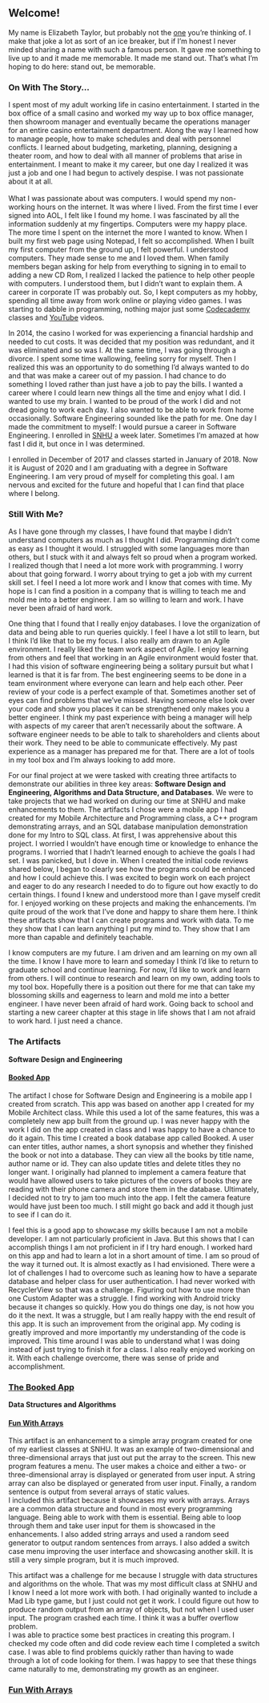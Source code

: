 ## Welcome!

My name is Elizabeth Taylor, but probably not the [one](https://en.wikipedia.org/wiki/Elizabeth_Taylor) you’re thinking of. I make that joke a lot as sort of an ice breaker, but if I’m honest I never minded sharing a name with such a famous person. It gave me something to live up to and it made me memorable. It made me stand out. That’s what I’m hoping to do here: stand out, be memorable. 

### On With The Story...
 I spent most of my adult working life in casino entertainment. I started in the box office of a small casino and worked my way up to box office manager, then showroom manager and eventually became the operations manager for an entire casino entertainment department. Along the way I learned how to manage people, how to make schedules and deal with personnel conflicts. I learned about budgeting, marketing, planning, designing a theater room, and how to deal with all manner of problems that arise in entertainment. I meant to make it my career, but one day I realized it was just a job and one I had begun to actively despise. I was not passionate about it at all.<br>  
What I was passionate about was computers. I would spend my non-working hours on the internet. It was where I lived. From the first time I ever signed into AOL, I felt like I found my home. I was fascinated by all the information suddenly at my fingertips. Computers were my happy place. The more time I spent on the internet the more I wanted to know. When I built my first web page using Notepad, I felt so accomplished. When I built my first computer from the ground up, I felt powerful. I understood computers. They made sense to me and I loved them. When family members began asking for help from everything to signing in to email to adding a new CD Rom, I realized I lacked the patience to help other people with computers. I understood them, but I didn’t want to explain them. A career in corporate IT was probably out. So, I kept computers as my hobby, spending all time away from work online or playing video games. I was starting to dabble in programming, nothing major just some [Codecademy](https://www.codecademy.com/catalog) classes and [YouTube](https://www.youtube.com/results?search_query=programming+for+beginners) videos.<br>  

In 2014, the casino I worked for was experiencing a financial hardship and needed to cut costs. It was decided that my position was redundant, and it was eliminated and so was I. At the same time, I was going through a divorce.  I spent some time wallowing, feeling sorry for myself. Then I realized this was an opportunity to do something I’d always wanted to do and that was make a career out of my passion. I had chance to do something I loved rather than just have a job to pay the bills. I wanted a career where I could learn new things all the time and enjoy what I did. I wanted to use my brain. I wanted to be proud of the work I did and not dread going to work each day. I also wanted to be able to work from home occasionally. Software Engineering sounded like the path for me. One day I made the commitment to myself: I would pursue a career in Software Engineering. I enrolled in [SNHU](https://www.snhu.edu/) a week later. Sometimes I’m amazed at how fast I did it, but once in I was determined.<br>

I enrolled in December of 2017 and classes started in January of 2018. Now it is August of 2020 and I am graduating with a degree in Software Engineering. I am very proud of myself for completing this goal. I am nervous and excited for the future and hopeful that I can find that place where I belong.<br>  
### Still With Me?<br>
As I have gone through my classes, I have found that maybe I didn’t understand computers as much as I thought I did. Programming didn’t come as easy as I thought it would. I struggled with some languages more than others, but I stuck with it and always felt so proud when a program worked. I realized though that I need a lot more work with programming. I worry about that going forward. I worry about trying to get a job with my current skill set. I feel I need a lot more work and I know that comes with time. My hope is I can find a position in a company that is willing to teach me and mold me into a better engineer. I am so willing to learn and work. I have never been afraid of hard work.<br>

One thing that I found that I really enjoy databases. I love the organization of data and being able to run queries quickly. I feel I have a lot still to learn, but I think I’d like that to be my focus. I also really am drawn to an Agile environment. I really liked the team work aspect of Agile. I enjoy learning from others and feel that working in an Agile environment would foster that. I had this vision of software engineering being a solitary pursuit but what I learned is that it is far from. The best engineering seems to be done in a team environment where everyone can learn and help each other. Peer review of your code is a perfect example of that. Sometimes another set of eyes can find problems that we’ve missed. Having someone else look over your code and show you places it can be strengthened only makes you a better engineer. I think my past experience with being a manager will help with aspects of my career that aren’t necessarily about the software. A software engineer needs to be able to talk to shareholders and clients about their work. They need to be able to communicate effectively. My past experience as a manager has prepared me for that. There are a lot of tools in my tool box and I’m always looking to add more.<br>

For our final project at we were tasked with creating three artifacts to demonstrate our abilities in three key areas: **Software Design and Engineering, Algorithms and Data Structure, and Databases**. We were to take projects that we had worked on during our time at SNHU and make enhancements to them. The artifacts I chose were a mobile app I had created for my Mobile Architecture and Programming class, a C++ program demonstrating arrays, and an SQL database manipulation demonstration done for my Intro to SQL class. At first, I was apprehensive about this project. I worried I wouldn’t have enough time or knowledge to enhance the programs. I worried that I hadn’t learned enough to achieve the goals I had set. I was panicked, but I dove in. When I created the initial code reviews shared below, I began to clearly see how the programs could be enhanced and how I could achieve this. I was excited to begin work on each project and eager to do any research I needed to do to figure out how exactly to do certain things. I found I knew and understood more than I gave myself credit for. I enjoyed working on these projects and making the enhancements. I’m quite proud of the work that I’ve done and happy to share them here. I think these artifacts show that I can create programs and work with data. To me they show that I can learn anything I put my mind to. They show that I am more than capable and definitely teachable.<br> 

I know computers are my future. I am driven and am learning on my own all the time. I know I have more to learn and someday I think I’d like to return to graduate school and continue learning. For now, I’d like to work and learn from others. I will continue to research and learn on my own, adding tools to my tool box. Hopefully there is a position out there for me that can take my blossoming skills and eagerness to learn and mold me into a better engineer.  I have never been afraid of hard work. Going back to school and starting a new career chapter at this stage in life shows that I am not afraid to work hard. I just need a chance.<br>
### The Artifacts<br>
**Software Design and Engineering**<br>
#### [**Booked App**](https://github.com/eliztaylor/BookedApp)<br>
The artifact I chose for Software Design and Engineering is a mobile app I created from scratch. This app was based on another app I created for my Mobile Architect class. While this used a lot of the same features, this was a completely new app built from the ground up. I was never happy with the work I did on the app created in class and I was happy to have a chance to do it again. This time I created a book database app called Booked. A user can enter titles, author names, a short synopsis and whether they finished the book or not into a database. They can view all the books by title name, author name or id. They can also update titles and delete titles they no longer want. I originally had planned to implement a camera feature that would have allowed users to take pictures of the covers of books they are reading with their phone camera and store them in the database. Ultimately, I decided not to try to jam too much into the app. I felt the camera feature would have just been too much. I still might go back and add it though just to see if I can do it.<br> 

I feel this is a good app to showcase my skills because I am not a mobile developer. I am not particularly proficient in Java. But this shows that I can accomplish things I am not proficient in if I try hard enough. I worked hard on this app and had to learn a lot in a short amount of time. I am so proud of the way it turned out. It is almost exactly as I had envisioned. There were a lot of challenges I had to overcome such as leaning how to have a separate database and helper class for user authentication. I had never worked with RecyclerView so that was a challenge. Figuring out how to use more than one Custom Adapter was a struggle. I find working with Android tricky because it changes so quickly. How you do things one day, is not how you do it the next. It was a struggle, but I am really happy with the end result of this app. It is such an improvement from the original app. My coding is greatly improved and more importantly my understanding of the code is improved. This time around I was able to understand what I was doing instead of just trying to finish it for a class. I also really enjoyed working on it. With each challenge overcome, there was sense of pride and accomplishment.<br>

### [The Booked App](https://github.com/eliztaylor/BookedApp)<br>
**Data Structures and Algorithms**<br>
#### [Fun With Arrays](https://github.com/eliztaylor/FunWithArrays)
This artifact is an enhancement to a simple array program created for one of my earliest classes at SNHU. It was an example of two-dimensional and three-dimensional arrays that just out put the array to the screen. This new program features a menu. The user makes a choice and either a two- or three-dimensional array is displayed or generated from user input. A string array can also be displayed or generated from user input. Finally, a random sentence is output from several arrays of static values.<br>
I included this artifact because it showcases my work with arrays. Arrays are a common data structure and found in most every programming language. Being able to work with them is essential. Being able to loop through them and take user input for them is showcased in the enhancements. I also added string arrays and used a random seed generator to output random sentences from arrays. I also added a switch case menu improving the user interface and showcasing another skill. It is still a very simple program, but it is much improved.<br> 

This artifact was a challenge for me because I struggle with data structures and algorithms on the whole. That was my most difficult class at SNHU and I know I need a lot more work with both. I had originally wanted to include a Mad Lib type game, but I just could not get it work. I could figure out how to produce random output from an array of objects, but not when I used user input. The program crashed each time. I think it was a buffer overflow problem.<br>
I was able to practice some best practices in creating this program. I checked my code often and did code review each time I completed a switch case. I was able to find problems quickly rather than having to wade through a lot of code looking for them. I was happy to see that these things came naturally to me, demonstrating my growth as an engineer.<br> 
### [Fun With Arrays](https://github.com/eliztaylor/FunWithArrays)




